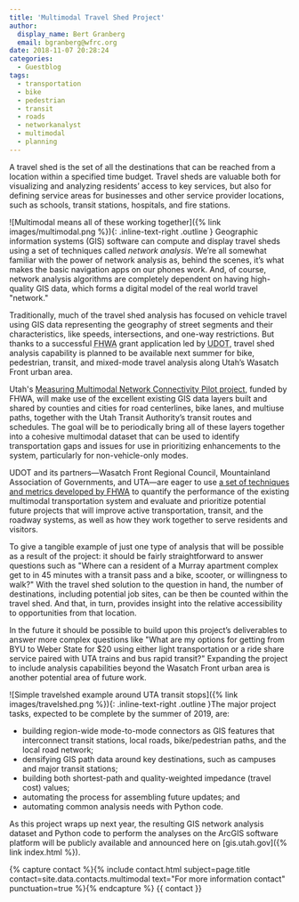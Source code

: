 ```yaml
---
title: 'Multimodal Travel Shed Project'
author:
  display_name: Bert Granberg
  email: bgranberg@wfrc.org
date: 2018-11-07 20:28:24
categories:
  - Guestblog
tags:
  - transportation
  - bike
  - pedestrian
  - transit
  - roads
  - networkanalyst
  - multimodal
  - planning
---
```


A travel shed is the set of all the destinations that can be reached from a location within a specified time budget. Travel sheds are valuable both for visualizing and analyzing residents’ access to key services, but also for defining service areas for businesses and other service provider locations, such as schools, transit stations, hospitals, and fire stations.

![Multimodal means all of these working together]({% link images/multimodal.png %}){: .inline-text-right .outline }
Geographic information systems (GIS) software can compute and display travel sheds using a set of techniques called _network analysis_. We’re all somewhat familiar with the power of network analysis as, behind the scenes, it’s what makes the basic navigation apps on our phones work. And, of course, network analysis algorithms are completely dependent on having high-quality GIS data, which forms a digital model of the real world travel "network."

Traditionally, much of the travel shed analysis has focused on vehicle travel using GIS data representing the geography of street segments and their characteristics, like speeds, intersections, and one-way restrictions. But thanks to a successful <abbr title="Federal Highway Administration">FHWA</abbr> grant application led by <abbr title="the Utah Department of Transportation">UDOT</abbr>, travel shed analysis capability is planned to be available next summer for bike, pedestrian, transit, and mixed-mode travel analysis along Utah’s Wasatch Front urban area.

Utah's [Measuring Multimodal Network Connectivity Pilot project](https://drive.google.com/a/wfrc.org/file/d/0B0e8NYR9m9MTX091S3d5Ri00S2drVi16ZDNyZFRhb3dFT3VZ/view?usp=sharing), funded by FHWA, will make use of the excellent existing GIS data layers built and shared by counties and cities for road centerlines, bike lanes, and multiuse paths, together with the Utah Transit Authority’s transit routes and schedules. The goal will be to periodically bring all of these layers together into a cohesive multimodal dataset that can be used to identify transportation gaps and issues for use in prioritizing enhancements to the system, particularly for non-vehicle-only modes.

UDOT and its partners&mdash;Wasatch Front Regional Council, Mountainland Association of Governments, and UTA&mdash;are eager to use [a set of techniques and metrics developed by FHWA](https://www.fhwa.dot.gov/environment/bicycle_pedestrian/publications/multimodal_connectivity/fhwahep18032.pdf) to quantify the performance of the existing multimodal transportation system and evaluate and prioritize potential future projects that will improve active transportation, transit, and the roadway systems, as well as how they work together to serve residents and visitors.

To give a tangible example of just one type of analysis that will be possible as a result of the project: it should be fairly straightforward to answer questions such as "Where can a resident of a Murray apartment complex get to in 45 minutes with a transit pass and a bike, scooter, or willingness to walk?" With the travel shed solution to the question in hand, the number of destinations, including potential job sites, can be then be counted within the travel shed. And that, in turn, provides insight into the relative accessibility to opportunities from that location.

In the future it should be possible to build upon this project’s deliverables to answer more complex questions like "What are my options for getting from BYU to Weber State for $20 using either light transportation or a ride share service paired with UTA trains and bus rapid transit?" Expanding the project to include analysis capabilities beyond the Wasatch Front urban area is another potential area of future work.

![Simple travelshed example around UTA transit stops]({% link images/travelshed.png %}){: .inline-text-right .outline }The major project tasks, expected to be complete by the summer of 2019, are:

- building region-wide mode-to-mode connectors as GIS features that interconnect transit stations, local roads, bike/pedestrian paths, and the local road network;
- densifying GIS path data around key destinations, such as campuses and major transit stations;
- building both shortest-path and quality-weighted impedance (travel cost) values;
- automating the process for assembling future updates; and
- automating common analysis needs with Python code.

As this project wraps up next year, the resulting GIS network analysis dataset and Python code to perform the analyses on the ArcGIS software platform will be publicly available and announced here on [gis.utah.gov]({% link index.html %}).

{% capture contact %}{% include contact.html subject=page.title contact=site.data.contacts.multimodal text="For more information contact" punctuation=true %}{% endcapture %}
{{ contact }}
